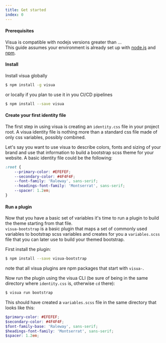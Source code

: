 ```yaml
---
title: Get started
index: 0
---
```

#### Prerequisites

Visua is compatible with nodejs versions greater than ...  
This guide assumes your environment is already set up with [node.js](https://nodejs.org) and [npm](https://npmjs.org).

#### Install

Install visua globally

```bash
$ npm install -g visua
```

or locally if you plan to use it in you CI/CD pipelines

```bash
$ npm install --save visua
```

#### Create your first identity file

The first step in using visua is creating an `identity.css` file in your project root.
A visua identity file is nothing more than a standard css file made of only css variables, possibly combined.
  
Let's say you want to use visua to describe colors, fonts and sizing of your brand and use that information to build a
bootstrap scss theme for your website. A basic identity file could be the following:

```css
:root {
    --primary-color: #EFEFEF;
    --secondary-color: #4F4F4F;
    --font-family: 'Raleway', sans-serif;
    --headings-font-family: 'Montserrat', sans-serif;
    --spacer: 1.2em;
}
```

#### Run a plugin

Now that you have a basic set of variables it's time to run a plugin to build the theme starting from that file.  
`visua-bootstrap` is a basic plugin that maps a set of commonly used variables to bootstrap scss variables and creates
for you a `variables.scss` file that you can later use to build your themed bootstrap.

First install the plugin:

```bash
$ npm install --save visua-bootstrap
```

note that all visua plugins are npm packages that start with `visua-`.

Now run the plugin using the visua CLI (be sure of being in the same directory where `identity.css` is, otherwise `cd` there):

```bash
$ visua run bootstrap
```

This should have created a `variables.scss` file in the same directory that looks like this:

```scss
$primary-color: #EFEFEF;
$secondary-color: #4F4F4F;
$font-family-base: 'Raleway', sans-serif;
$headings-font-family: 'Montserrat', sans-serif;
$spacer: 1.2em;
```